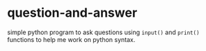 # question-and-answer

simple python program to ask questions using `input()` and `print()` functions to help me work on python syntax.
